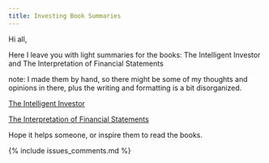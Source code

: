 ```yaml
---
title: Investing Book Summaries
---
```


Hi all,

Here I leave you with light summaries for the books: The Intelligent Investor
and The Interpretation of Financial Statements

note: I made them by hand, so there might be some of my thoughts and opinions in
there, plus the writing and formatting is a bit disorganized.

[The Intelligent Investor](https://github.com/camilotejeiro/book_learning_notes/blob/master/the_intelligent_investor-ben_graham.pdf)

[The Interpretation of Financial Statements](https://github.com/camilotejeiro/book_learning_notes/blob/master/the_interpretation_of_financial_statements-ben_graham.pdf)

Hope it helps someone, or inspire them to read the books.

{% include issues_comments.md %}
